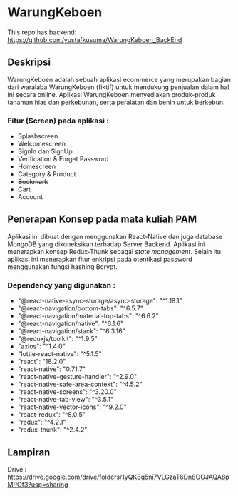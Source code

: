 # WarungKeboen

This repo has backend: https://github.com/yustafkusuma/WarungKeboen_BackEnd

## Deskripsi
WarungKeboen adalah sebuah aplikasi ecommerce yang merupakan bagian dari waralaba WarungKeboen (fiktif) untuk mendukung penjualan
dalam hal ini secara online. Aplikasi WarungKeboen menyediakan produk-produk tanaman hias dan perkebunan, serta peralatan dan benih untuk berkebun.

### Fitur (Screen) pada aplikasi :
- Splashscreen
- Welcomescreen
- SignIn dan SignUp
- Verification & Forget Password
- Homescreen
- Category & Product
- ~~Bookmark~~
- Cart
- Account

## Penerapan Konsep pada mata kuliah PAM
Aplikasi ini dibuat dengan menggunakan React-Native dan juga database MongoDB yang dikoneksikan terhadap Server Backend. Aplikasi ini menerapkan konsep Redux-Thunk sebagai _state management_. Selain itu aplikasi ini menerapkan fitur enkripsi pada otentikasi password menggunakan fungsi hashing Bcrypt.

### Dependency yang digunakan :
- "@react-native-async-storage/async-storage": "^1.18.1"
- "@react-navigation/bottom-tabs": "^6.5.7"
- "@react-navigation/material-top-tabs": "^6.6.2"
- "@react-navigation/native": "^6.1.6"
- "@react-navigation/stack": "^6.3.16"
- "@reduxjs/toolkit": "^1.9.5"
- "axios": "^1.4.0"
- "lottie-react-native": "^5.1.5"
- "react": "18.2.0"
- "react-native": "0.71.7"
- "react-native-gesture-handler": "^2.9.0"
- "react-native-safe-area-context": "^4.5.2"
- "react-native-screens": "^3.20.0"
- "react-native-tab-view": "^3.5.1"
- "react-native-vector-icons": "^9.2.0"
- "react-redux": "^8.0.5"
- "redux": "^4.2.1"
- "redux-thunk": "^2.4.2"

## Lampiran
Drive : https://drive.google.com/drive/folders/1yQK8q5ni7VLGzaT6Dn8OOJAQA8pMPOf3?usp=sharing
